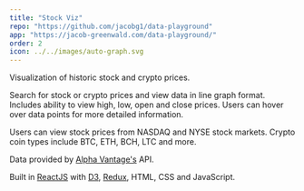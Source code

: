 ```yaml
---
title: "Stock Viz"
repo: "https://github.com/jacobg1/data-playground"
app: "https://jacob-greenwald.com/data-playground/"
order: 2
icon: ../../images/auto-graph.svg
---
```


Visualization of historic stock and crypto prices.

Search for stock or crypto prices and view data in line graph format. Includes ability to view high, low, open and close prices. Users can hover over data points for more detailed information.

Users can view stock prices from NASDAQ and NYSE stock markets. Crypto coin types include BTC, ETH, BCH, LTC and more.

Data provided by [Alpha Vantage's](https://www.alphavantage.co/) API.

Built in [ReactJS](https://reactjs.org/) with [D3](https://d3js.org/), [Redux](https://redux.js.org/), HTML, CSS and JavaScript.
